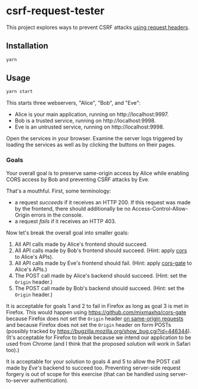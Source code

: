 # csrf-request-tester

This project explores ways to prevent CSRF attacks [using request headers](https://www.owasp.org/index.php/Cross-Site_Request_Forgery_(CSRF)_Prevention_Cheat_Sheet#Verifying_Same_Origin_with_Standard_Headers).

## Installation

```sh
yarn
```

## Usage

```sh
yarn start
```

This starts three webservers, "Alice", "Bob", and "Eve":

  * Alice is your main application, running on http://localhost:9997.
  * Bob is a trusted service, running on http://localhost:9998.
  * Eve is an untrusted service, running on http://localhost:9998.

Open the services in your browser. Examine the server logs triggered by loading the services as well
as by clicking the buttons on their pages.

### Goals

Your overall goal is to preserve same-origin access by Alice while enabling CORS access by Bob and
preventing CSRF attacks by Eve.

That's a mouthful. First, some terminology:

* a request _succeeds_ if it receives an HTTP 200. If this request was made by the frontend, there should
additionally be no Access-Control-Allow-Origin errors in the console.
* a request _fails_ if it receives an HTTP 403.

Now let's break the overall goal into smaller goals:

1. All API calls made by Alice's frontend should succeed.
2. All API calls made by Bob's frontend should succeed. (Hint: apply [cors](https://github.com/expressjs/cors) to Alice's APIs).
3. All API calls made by Eve's frontend should fail. (Hint: apply [cors-gate](https://github.com/mixmaxhq/cors-gate) to Alice's APIs.)
4. The POST call made by Alice's backend should succeed. (Hint: set the `Origin` header.)
5. The POST call made by Bob's backend should succeed. (Hint: set the `Origin` header.)

It is acceptable for goals 1 and 2 to fail in Firefox as long as goal 3 is met in Firefox. This
would happen using https://github.com/mixmaxhq/cors-gate because Firefox does not set the `Origin`
header [on same-origin requests](http://stackoverflow.com/a/15514049/495611) and because Firefox
does not set the `Origin` header on form POSTs (possibly tracked by https://bugzilla.mozilla.org/show_bug.cgi?id=446344).
(It's acceptable for Firefox to break because we intend our application to be used from Chrome (and
I think that the proposed solution will work in Safari too).)

It is acceptable for your solution to goals 4 and 5 to allow the POST call made by _Eve's_ backend
to succeed too. Preventing server-side request forgery is out of scope for this exercise (that can
be handled using server-to-server authentication).
